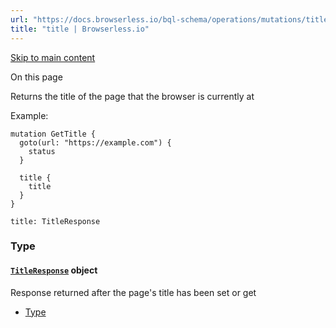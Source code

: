 ```yaml
---
url: "https://docs.browserless.io/bql-schema/operations/mutations/title"
title: "title | Browserless.io"
---
```


[Skip to main content](https://docs.browserless.io/bql-schema/operations/mutations/title#__docusaurus_skipToContent_fallback)

On this page

Returns the title of the page that the browser is currently at

Example:

```codeBlockLines_p187
mutation GetTitle {
  goto(url: "https://example.com") {
    status
  }

  title {
    title
  }
}

```

```codeBlockLines_p187
title: TitleResponse

```

### Type [​](https://docs.browserless.io/bql-schema/operations/mutations/title\#type "Direct link to Type")

#### [`TitleResponse`](https://docs.browserless.io/bql-schema/types/objects/title-response) object [​](https://docs.browserless.io/bql-schema/operations/mutations/title\#titleresponse- "Direct link to titleresponse-")

Response returned after the page's title has been set or get

- [Type](https://docs.browserless.io/bql-schema/operations/mutations/title#type)